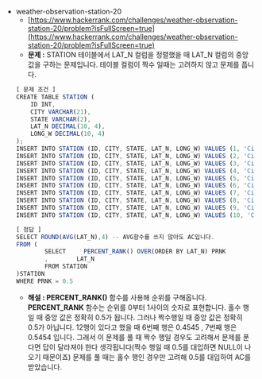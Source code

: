 - weather-observation-station-20
  - [https://www.hackerrank.com/challenges/weather-observation-station-20/problem?isFullScreen=true](https://www.hackerrank.com/challenges/weather-observation-station-20/problem?isFullScreen=true)
  - **문제 :** STATION 테이블에서 LAT_N 컬럼을 정렬했을 때 LAT_N 컬럼의 중앙 값을 구하는 문제입니다. 테이블 컬럼이 짝수 일때는 고려하지 않고 문제를 풉니다.
  ```jsx
  [ 문제 조건 ]
  CREATE TABLE STATION (
      ID INT,
      CITY VARCHAR(21),
      STATE VARCHAR(2),
      LAT_N DECIMAL(10, 4),
      LONG_W DECIMAL(10, 4)
  );
  INSERT INTO STATION (ID, CITY, STATE, LAT_N, LONG_W) VALUES (1, 'City1', 'ST', 10.1234, -20.5678);
  INSERT INTO STATION (ID, CITY, STATE, LAT_N, LONG_W) VALUES (2, 'City2', 'ST', 20.2468, -41.1356);
  INSERT INTO STATION (ID, CITY, STATE, LAT_N, LONG_W) VALUES (3, 'City3', 'ST', 30.3702, -61.7034);
  INSERT INTO STATION (ID, CITY, STATE, LAT_N, LONG_W) VALUES (4, 'City4', 'ST', 40.4936, -82.2712);
  INSERT INTO STATION (ID, CITY, STATE, LAT_N, LONG_W) VALUES (5, 'City5', 'ST', 50.6170, -102.8390);
  INSERT INTO STATION (ID, CITY, STATE, LAT_N, LONG_W) VALUES (6, 'City6', 'ST', 60.7404, -123.4068);
  INSERT INTO STATION (ID, CITY, STATE, LAT_N, LONG_W) VALUES (7, 'City7', 'ST', 70.8638, -143.9746);
  INSERT INTO STATION (ID, CITY, STATE, LAT_N, LONG_W) VALUES (8, 'City8', 'ST', 80.9872, -164.5424);
  INSERT INTO STATION (ID, CITY, STATE, LAT_N, LONG_W) VALUES (9, 'City9', 'ST', 91.1106, -185.1102);
  INSERT INTO STATION (ID, CITY, STATE, LAT_N, LONG_W) VALUES (10, 'City10', 'ST', 101.2340, -205.6780);
  ```
  ```jsx
  [ 정답 ]
  SELECT ROUND(AVG(LAT_N),4) -- AVG함수를 쓰지 않아도 AC입니다.
  FROM (
          SELECT     PERCENT_RANK() OVER(ORDER BY LAT_N) PRNK
          ,        LAT_N
          FROM STATION
  )STATION
  WHERE PRNK = 0.5
  ```
  - **해설 : PERCENT_RANK()** 함수를 사용해 순위를 구해옵니다. **PERCENT_RANK** 함수는 순위를 0부터 1사이의 숫자로 표현합니다. 홀수 행일 때 중앙 값은 정확히 0.5가 됩니다. 그러나 짝수행일 때 중앙 값은 정확히 0.5가 아닙니다. 12행이 있다고 했을 때 6번째 행은 0.4545 , 7번째 행은 0.5454 입니다. 그래서 이 문제를 풀 때 짝수 행일 경우도 고려해서 문제를 푼다면 답이 달라져야 한다 생각됩니다(짝수 행일 때 0.5를 대입하면 NULL이 나오기 때문이죠) 문제를 풀 때는 홀수 행인 경우만 고려해 0.5를 대입하여 AC를 받았습니다.
